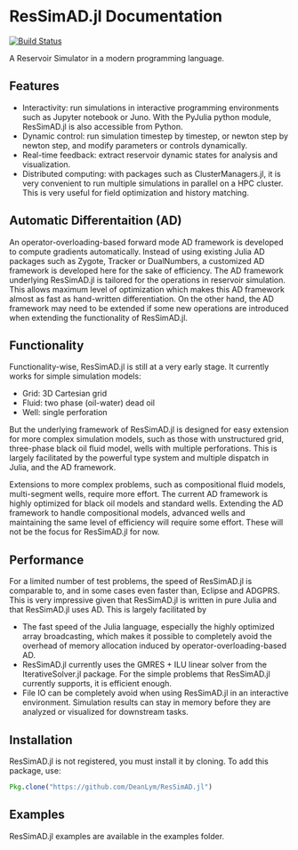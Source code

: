 # ResSimAD.jl Documentation

[![Build Status](https://travis-ci.com/DeanLym/ResSimAD.jl.svg?token=zPX8pK8q8xHrqbTxACjW&branch=master)](https://travis-ci.com/DeanLym/ResSimAD.jl)


A Reservoir Simulator in a modern programming language.

## Features
- Interactivity: run simulations in interactive programming environments such as Jupyter notebook or Juno. With the PyJulia python module, ResSimAD.jl is also accessible from Python.
- Dynamic control: run simulation timestep by timestep, or newton step by newton step, and modify parameters or controls dynamically.
- Real-time feedback: extract reservoir dynamic states for analysis and visualization.
- Distributed computing: with packages such as ClusterManagers.jl, it is very convenient to run multiple simulations in parallel on a HPC cluster. This is very useful for field optimization and history matching.

## Automatic Differentaition (AD)
An operator-overloading-based forward mode AD framework is developed to compute gradients automatically. Instead of using existing Julia AD packages such as Zygote, Tracker or DualNumbers, a customized AD framework is developed here for the sake of efficiency. The AD framework underlying ResSimAD.jl is tailored for the operations in reservoir simulation. This allows maximum level of optimization which makes this AD framework almost as fast as hand-written differentiation. On the other hand, the AD framework may need to be extended if some new operations are introduced when extending the functionality of ResSimAD.jl.

## Functionality
Functionality-wise, ResSimAD.jl is still at a very early stage. It currently works for simple simulation models:
- Grid: 3D Cartesian grid
- Fluid: two phase (oil-water) dead oil
- Well: single perforation

But the underlying framework of ResSimAD.jl is designed for easy extension for more complex simulation models, such as those with unstructured grid, three-phase black oil fluid model, wells with multiple perforations. This is largely facilitated by the powerful type system and multiple dispatch in Julia, and the AD framework.

Extensions to more complex problems, such as compositional fluid models, multi-segment wells, require more effort. The current AD framework is highly optimized for black oil models and standard wells. Extending the AD framework to handle compositional models, advanced wells and maintaining the same level of efficiency will require some effort. These will not be the focus for ResSimAD.jl for now.

## Performance
For a limited number of test problems, the speed of ResSimAD.jl is comparable to, and in some cases even faster than, Eclipse and ADGPRS. This is very impressive given that ResSimAD.jl is written in pure Julia and that ResSimAD.jl uses AD. This is largely facilitated by
- The fast speed of the Julia language, especially the highly optimized array broadcasting, which makes it possible to completely avoid the overhead of memory allocation induced by operator-overloading-based AD.
- ResSimAD.jl currently uses the GMRES + ILU linear solver from the IterativeSolver.jl package. For the simple problems that ResSimAD.jl currently supports, it is efficient enough.
- File IO can be completely avoid when using ResSimAD.jl in an interactive environment. Simulation results can stay in memory before they are analyzed or visualized for downstream tasks.

## Installation
ResSimAD.jl is not registered, you must install it by cloning. To add this package, use:

```julia
Pkg.clone("https://github.com/DeanLym/ResSimAD.jl")
```

## Examples
ResSimAD.jl examples are available in the examples folder.


```@contents
```

```@index
```

